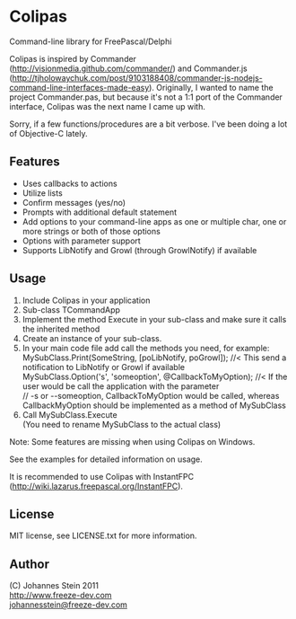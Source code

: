 Colipas
=======

Command-line library for FreePascal/Delphi

Colipas is inspired by Commander (http://visionmedia.github.com/commander/) and Commander.js (http://tjholowaychuk.com/post/9103188408/commander-js-nodejs-command-line-interfaces-made-easy). Originally, I wanted to name the project Commander.pas, but because it's not a 1:1 port of the Commander interface, Colipas was the next name I came up with.

Sorry, if a few functions/procedures are a bit verbose. I've been doing a lot of Objective-C lately.


Features
--------

- Uses callbacks to actions  
- Utilize lists  
- Confirm messages (yes/no)  
- Prompts with additional default statement  
- Add options to your command-line apps as one or multiple char, one or more strings or both of those options  
- Options with parameter support  
- Supports LibNotify and Growl (through GrowlNotify) if available  


Usage
-----
  1. Include Colipas in your application  
  2. Sub-class TCommandApp  
  3. Implement the method Execute in your sub-class and make sure it calls the inherited method  
  4. Create an instance of your sub-class.  
  5. In your main code file add call the methods you need, for example:  
       MySubClass.Print(SomeString, [poLibNotify, poGrowl]); //< This send a notification to LibNotify or Growl if available  
       MySubClass.Option('s', 'someoption', @CallbackToMyOption); //< If the user would be call the application with the parameter  
         // -s or --someoption, CallbackToMyOption would be called, whereas CallbackMyOption should be implemented as a method of MySubClass  
  6. Call MySubClass.Execute  
  (You need to rename MySubClass to the actual class)  

Note:
  Some features are missing when using Colipas on Windows.  


See the examples for detailed information on usage.  

It is recommended to use Colipas with InstantFPC (http://wiki.lazarus.freepascal.org/InstantFPC).  


License
-------

MIT license, see LICENSE.txt for more information.  


Author
------

(C) Johannes Stein 2011  
http://www.freeze-dev.com  
johannesstein@freeze-dev.com  
